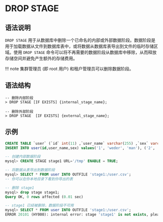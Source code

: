 # **DROP STAGE**

## **语法说明**

`DROP STAGE` 用于从数据库中删除一个已命名的内部或外部数据阶段。数据阶段是用于加载数据从文件到数据库表中，或将数据从数据库表导出到文件的临时存储区域。使用 `DROP STAGE` 命令可以将不再需要的数据阶段从数据库中移除，从而释放存储空间并避免产生额外的存储费用。

!!! note
    集群管理员 (即 root 用户) 和租户管理员可以删除数据阶段。

## **语法结构**

```
-- 删除内部阶段
> DROP STAGE [IF EXISTS] {internal_stage_name};

-- 删除外部阶段
> DROP STAGE  [IF EXISTS] {external_stage_name};
```

## **示例**

```sql
CREATE TABLE `user` (`id` int(11) ,`user_name` varchar(255) ,`sex` varchar(255));
INSERT INTO user(id,user_name,sex) values('1', 'weder', 'man'), ('2', 'tom', 'man'), ('3', 'wederTom', 'man');

-- 创建内部数据阶段
mysql> CREATE STAGE stage1 URL='/tmp' ENABLE = TRUE;

-- 将数据从表导出到数据阶段
mysql> SELECT * FROM user INTO OUTFILE 'stage1:/user.csv';
-- 你可以在你本地目录下看到你导出的表

-- 删除 stage1
mysql> drop stage stage1;
Query OK, 0 rows affected (0.01 sec)

-- stage1 已经被删除，数据阶段不可用
mysql> SELECT * FROM user INTO OUTFILE 'stage1:/user.csv';
ERROR 20101 (HY000): internal error: stage 'stage1' is not exists, please check
```
